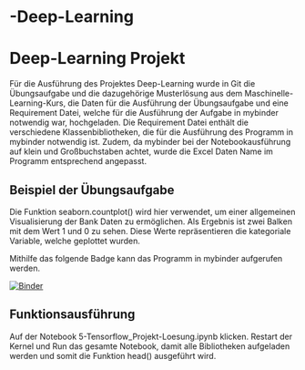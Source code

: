# -Deep-Learning

# Deep-Learning Projekt

Für die Ausführung des Projektes Deep-Learning wurde in Git die Übungsaufgabe und die dazugehörige Musterlösung aus dem Maschinelle-Learning-Kurs, die Daten für die Ausführung der Übungsaufgabe und eine Requirement Datei, welche für die Ausführung der Aufgabe in mybinder notwendig war, hochgeladen. 
Die Requirement Datei enthält die verschiedene Klassenbibliotheken, die für die Ausführung des Programm in mybinder notwendig ist. Zudem, da mybinder bei der Notebookausführung auf klein und Großbuchstaben achtet, wurde die Excel Daten Name im Programm entsprechend angepasst.

## Beispiel der Übungsaufgabe
Die Funktion seaborn.countplot() wird hier verwendet, um einer allgemeinen Visualisierung der Bank Daten zu ermöglichen. Als Ergebnis ist zwei Balken mit dem Wert 1 und 0 zu sehen. Diese Werte repräsentieren die kategoriale Variable, welche geplottet wurden.

Mithilfe das folgende Badge kann das Programm in mybinder aufgerufen werden.

[![Binder](https://mybinder.org/badge_logo.svg)](https://mybinder.org/v2/gh/dimoua/-Deep-Learning.git/HEAD)

## Funktionsausführung

Auf der Notebook 5-Tensorflow_Projekt-Loesung.ipynb klicken.
Restart der Kernel und Run das gesamte Notebook, damit alle Bibliotheken aufgeladen werden und somit die Funktion head() ausgeführt wird.






